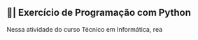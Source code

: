 ## 📑| Exercício de Programação com Python

  Nessa atividade do curso Técnico em Informática, rea


